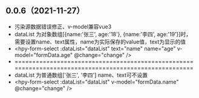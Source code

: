 ## 0.0.6（2021-11-27）
- 污染源数据错误修正、v-model兼容vue3
- dataList 为对象数组[{name:'张三', age:'18'}, {name:'李四', age:'19'}]时，需要设置name、text属性，name为实际保存的value值，text为显示的值
- <hpy-form-select :dataList="dataList" text="name" name="age" v-model="formData.age" @change="change" />
- ======================================================================================================
- dataList 为普通数组['张三', '李四'] name、text可不设置
- <hpy-form-select :dataList="dataList" v-model="formData.name" @change="change" />
